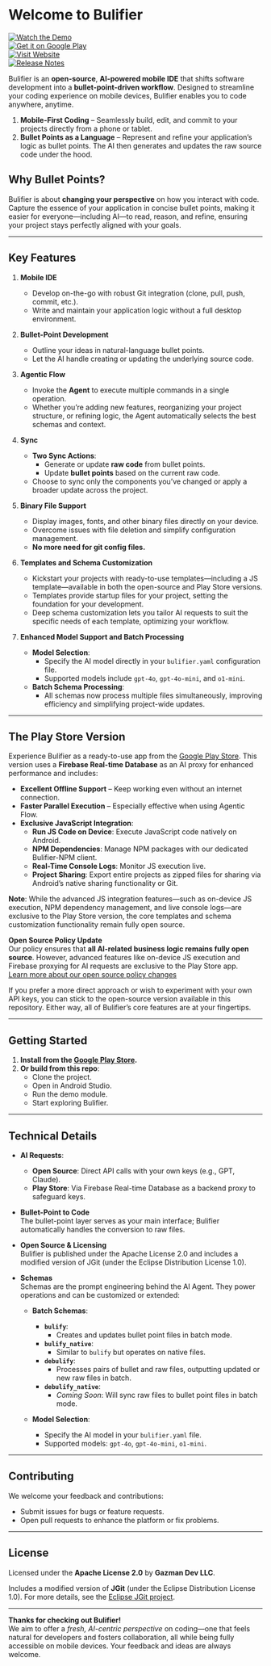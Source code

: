 # Welcome to Bulifier

[![Watch the Demo](https://img.shields.io/badge/Watch-Demo-red)](https://www.youtube.com/watch?v=ZZbraX6OFMg&ab_channel=Bulifier)  
[![Get it on Google Play](https://img.shields.io/badge/Get_it_on-Google_Play-green)](https://play.google.com/store/apps/details?id=com.bulifier)  
[![Visit Website](https://img.shields.io/badge/Visit-Website-blue)](https://bulifier.com/)  
[![Release Notes](https://img.shields.io/badge/Release-Notes-orange)](https://chatgpt.com/c/RELEASE_NOTES.md)

Bulifier is an **open-source**, **AI-powered mobile IDE** that shifts software development into a **bullet-point-driven workflow**. Designed to streamline your coding experience on mobile devices, Bulifier enables you to code anywhere, anytime.

1. **Mobile-First Coding** – Seamlessly build, edit, and commit to your projects directly from a phone or tablet.
2. **Bullet Points as a Language** – Represent and refine your application’s logic as bullet points. The AI then generates and updates the raw source code under the hood.

## Why Bullet Points?

Bulifier is about **changing your perspective** on how you interact with code. Capture the essence of your application in concise bullet points, making it easier for everyone—including AI—to read, reason, and refine, ensuring your project stays perfectly aligned with your goals.

---

## Key Features

1. **Mobile IDE**
    - Develop on-the-go with robust Git integration (clone, pull, push, commit, etc.).
    - Write and maintain your application logic without a full desktop environment.

2. **Bullet-Point Development**
    - Outline your ideas in natural-language bullet points.
    - Let the AI handle creating or updating the underlying source code.

3. **Agentic Flow**
    - Invoke the **Agent** to execute multiple commands in a single operation.
    - Whether you’re adding new features, reorganizing your project structure, or refining logic, the Agent automatically selects the best schemas and context.

4. **Sync**
    - **Two Sync Actions**:
        - Generate or update **raw code** from bullet points.
        - Update **bullet points** based on the current raw code.
    - Choose to sync only the components you’ve changed or apply a broader update across the project.

5. **Binary File Support**
    - Display images, fonts, and other binary files directly on your device.
    - Overcome issues with file deletion and simplify configuration management.
    - **No more need for git config files.**

6. **Templates and Schema Customization**
    - Kickstart your projects with ready-to-use templates—including a JS template—available in both the open-source and Play Store versions.
    - Templates provide startup files for your project, setting the foundation for your development.
    - Deep schema customization lets you tailor AI requests to suit the specific needs of each template, optimizing your workflow.

7. **Enhanced Model Support and Batch Processing**
    - **Model Selection**:
        - Specify the AI model directly in your `bulifier.yaml` configuration file.
        - Supported models include `gpt-4o`, `gpt-4o-mini`, and `o1-mini`.
    - **Batch Schema Processing**:
        - All schemas now process multiple files simultaneously, improving efficiency and simplifying project-wide updates.

---

## The Play Store Version

Experience Bulifier as a ready-to-use app from the [Google Play Store](https://play.google.com/store/apps/details?id=com.bulifier). This version uses a **Firebase Real-time Database** as an AI proxy for enhanced performance and includes:

- **Excellent Offline Support** – Keep working even without an internet connection.
- **Faster Parallel Execution** – Especially effective when using Agentic Flow.
- **Exclusive JavaScript Integration**:
    - **Run JS Code on Device**: Execute JavaScript code natively on Android.
    - **NPM Dependencies**: Manage NPM packages with our dedicated Bulifier-NPM client.
    - **Real-Time Console Logs**: Monitor JS execution live.
    - **Project Sharing**: Export entire projects as zipped files for sharing via Android’s native sharing functionality or Git.

**Note**: While the advanced JS integration features—such as on-device JS execution, NPM dependency management, and live console logs—are exclusive to the Play Store version, the core templates and schema customization functionality remain fully open source.

**Open Source Policy Update**  
Our policy ensures that **all AI-related business logic remains fully open source**. However, advanced features like on-device JS execution and Firebase proxying for AI requests are exclusive to the Play Store app.  
[Learn more about our open source policy changes](https://bulifier.com/posts/open-source-policy-update/)

If you prefer a more direct approach or wish to experiment with your own API keys, you can stick to the open-source version available in this repository. Either way, all of Bulifier’s core features are at your fingertips.

---

## Getting Started

1. **Install from the [Google Play Store](https://play.google.com/store/apps/details?id=com.bulifier).**
2. **Or build from this repo**:
    - Clone the project.
    - Open in Android Studio.
    - Run the demo module.
    - Start exploring Bulifier.

---

## Technical Details

- **AI Requests**:
    - **Open Source**: Direct API calls with your own keys (e.g., GPT, Claude).
    - **Play Store**: Via Firebase Real-time Database as a backend proxy to safeguard keys.

- **Bullet-Point to Code**  
  The bullet-point layer serves as your main interface; Bulifier automatically handles the conversion to raw files.

- **Open Source & Licensing**  
  Bulifier is published under the Apache License 2.0 and includes a modified version of JGit (under the Eclipse Distribution License 1.0).

- **Schemas**  
  Schemas are the prompt engineering behind the AI Agent. They power operations and can be customized or extended:

    - **Batch Schemas**:
        - **`bulify`**:
            - Creates and updates bullet point files in batch mode.
        - **`bulify_native`**:
            - Similar to `bulify` but operates on native files.
        - **`debulify`**:
            - Processes pairs of bullet and raw files, outputting updated or new raw files in batch.
        - **`debulify_native`**:
            - *Coming Soon*: Will sync raw files to bullet point files in batch mode.

    - **Model Selection**:
        - Specify the AI model in your `bulifier.yaml` file.
        - Supported models: `gpt-4o`, `gpt-4o-mini`, `o1-mini`.

---

## Contributing

We welcome your feedback and contributions:

- Submit issues for bugs or feature requests.
- Open pull requests to enhance the platform or fix problems.

---

## License

Licensed under the **Apache License 2.0** by **Gazman Dev LLC**.

Includes a modified version of **JGit** (under the Eclipse Distribution License 1.0). For more details, see the [Eclipse JGit project](https://www.eclipse.org/jgit/).

---

**Thanks for checking out Bulifier!**  
We aim to offer a _fresh, AI-centric perspective_ on coding—one that feels natural for developers and fosters collaboration, all while being fully accessible on mobile devices. Your feedback and ideas are always welcome.